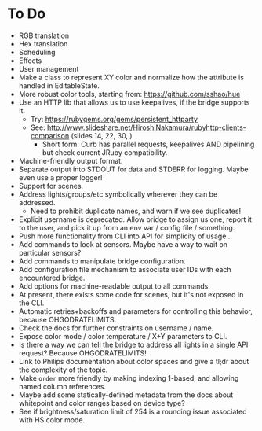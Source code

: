 # To Do

* RGB translation
* Hex translation
* Scheduling
* Effects
* User management
* Make a class to represent XY color and normalize how the attribute is handled in EditableState.
* More robust color tools, starting from: https://github.com/sshao/hue
* Use an HTTP lib that allows us to use keepalives, if the bridge supports it.
    * Try: https://rubygems.org/gems/persistent_httparty
    * See: http://www.slideshare.net/HiroshiNakamura/rubyhttp-clients-comparison (slides 14, 22, 30, )
        * Short form:  Curb has parallel requests, keepalives AND pipelining but check current JRuby compatibility.
* Machine-friendly output format.
* Separate output into STDOUT for data and STDERR for logging.  Maybe even use a proper logger!
* Support for scenes.
* Address lights/groups/etc symbolically wherever they can be addressed.
    * Need to prohibit duplicate names, and warn if we see duplicates!
* Explicit username is deprecated.  Allow bridge to assign us one, report it to the user, and pick it up from an env var / config file / something.
* Push more functionality from CLI into API for simplicity of usage...
* Add commands to look at sensors.  Maybe have a way to wait on particular sensors?
* Add commands to manipulate bridge configuration.
* Add configuration file mechanism to associate user IDs with each encountered bridge.
* Add options for machine-readable output to all commands.
* At present, there exists some code for scenes, but it's not exposed in the CLI.
* Automatic retries+backoffs and parameters for controlling this behavior, because OHGODRATELIMITS.
* Check the docs for further constraints on username / name.
* Expose color mode / color temperature / X+Y parameters to CLI.
* Is there a way we can tell the bridge to address all lights in a single API request?  Because OHGODRATELIMITS!
* Link to Philips documentation about color spaces and give a tl;dr about the complexity of the topic.
* Make `order` more friendly by making indexing 1-based, and allowing named column references.
* Maybe add some statically-defined metadata from the docs about whitepoint and color ranges based on device type?
* See if brightness/saturation limit of 254 is a rounding issue associated with HS color mode.
